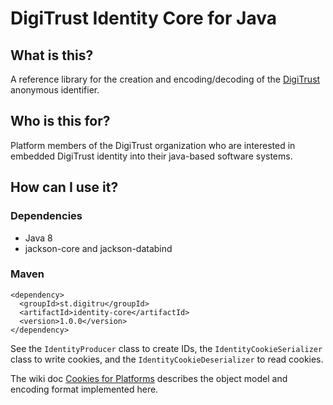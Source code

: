 # DigiTrust Identity Core for Java

## What is this?

A reference library for the creation and encoding/decoding of the [DigiTrust](http://www.digitru.st/) anonymous identifier.

## Who is this for?

Platform members of the DigiTrust organization who are interested in embedded DigiTrust identity into their java-based software systems.

## How can I use it?

### Dependencies

* Java 8
* jackson-core and jackson-databind

### Maven

```
<dependency>
  <groupId>st.digitru</groupId>
  <artifactId>identity-core</artifactId>
  <version>1.0.0</version>
</dependency>
```

See the `IdentityProducer` class to create IDs, the `IdentityCookieSerializer` class to write cookies, and the `IdentityCookieDeserializer` to read cookies.

The wiki doc [Cookies for Platforms](https://github.com/digi-trust/dt-cdn/wiki/Cookies-for-Platforms) describes the object model and encoding format implemented here.
